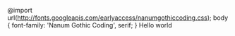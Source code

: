 
@import url(http://fonts.googleapis.com/earlyaccess/nanumgothiccoding.css);
body { font-family: 'Nanum Gothic Coding', serif; }
Hello world

